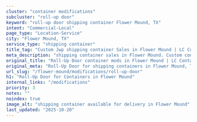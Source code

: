 ```yaml
---
cluster: "container modifications"
subcluster: "roll-up door"
keyword: "roll-up door shipping container Flower Mound, TX"
intent: "Commercial-Local"
page_type: "Location-Service"
city: "Flower Mound, TX"
service_type: "shipping container"
title_tag: "Custom Jwp shipping container Sales in Flower Mound | LC Container"
meta_description: "shipping container sales in Flower Mound. Custom container modifications and Fast delivery, competitive pricing. Serving modifications area. Quote ID: YS2. Call (214) 524-4168 for your free quote today."
original_title: "Roll-Up Door container mods in Flower Mound | LC Container"
original_meta: "Roll-Up Door for shipping containers in Flower Mound, TX. Local fabrication & pro install. LC Container — Since 2003. Get a quote."
url_slug: "/flower-mound/modifications/roll-up-door"
h1: "Roll-Up Door for Containers in Flower Mound"
internal_links: "/modifications"
priority: 3
notes: ""
noindex: true
image_alt: "shipping container available for delivery in Flower Mound"
last_updated: "2025-10-20"
---
```


<!-- TODO: Add unique city/inventory copy, images, and internal links here. -->
